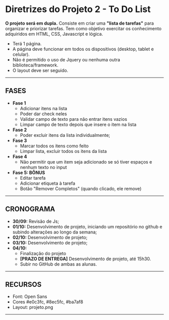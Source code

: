 # Diretrizes do Projeto 2 - To Do List

**O projeto será em dupla.**
Consiste em criar uma **"lista de tarefas"** para organizar e priorizar tarefas.
Tem como objetivo exercitar os conhecimento adquiridos em HTML, CSS, Javascript e lógica.
- Terá 1 página.
- A página deve funcionar em todos os dispositivos (desktop, tablet e celular).
- Não é permitido o uso de Jquery ou nenhuma outra biblioteca/framework.
- O layout deve ser seguido.

--------------

## FASES
- **Fase 1**
    - Adicionar itens na lista
    - Poder dar check neles
    - Validar campo de texto para não entrar itens vazios
    - Limpar campo de texto depois que insere o item na lista
- **Fase 2**
    - Poder excluir itens da lista individualmente;
- **Fase 3**
    - Marcar todos os itens como feito
    - Limpar lista, excluir todos os itens da lista
- **Fase 4**	
    - Não permitir que um item seja adicionado se só tiver espaços e nenhum texto no input
- **Fase 5: BÔNUS**
    - Editar tarefa
    - Adicionar etiqueta à tarefa
    - Botão "Remover Completos" (quando clicado, ele remove)

--------------

## CRONOGRAMA
- **30/09:** Revisão de Js;
- **01/10:** Desenvolvimento de projeto, iniciando um repositório no github e subindo alterações ao longo da semana;
- **02/10:** Desenvolvimento de projeto;
- **03/10:** Desenvolvimento de projeto;
- **04/10:** 
    - Finalização do projeto
    - **[PRAZO DE ENTREGA]** Desenvolvimento de projeto, até 15h30.
    - Subir no GitHub de ambas as alunas.

--------------

## RECURSOS
- Font: Open Sans
- Cores #e0c3fc, #8ec5fc, #ba7af8
- Layout: projeto.png

-------------
